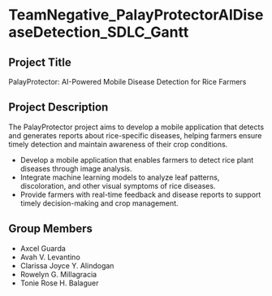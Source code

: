 # TeamNegative_PalayProtectorAIDiseaseDetection_SDLC_Gantt

## Project Title
PalayProtector: AI-Powered Mobile Disease Detection for Rice Farmers


##  Project Description
The PalayProtector project aims to develop a mobile application that detects and generates reports about rice-specific diseases, helping farmers ensure timely detection and maintain awareness of their crop conditions. 

- Develop a mobile application that enables farmers to detect rice plant diseases through image analysis.  
- Integrate machine learning models to analyze leaf patterns, discoloration, and other visual symptoms of rice diseases.  
- Provide farmers with real-time feedback and disease reports to support timely decision-making and crop management.



## Group Members
- Axcel Guarda
- Avah V. Levantino
- Clarissa Joyce Y. Alindogan
- Rowelyn G. Millagracia
- Tonie Rose H. Balaguer



